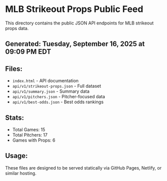 # MLB Strikeout Props Public Feed

This directory contains the public JSON API endpoints for MLB strikeout props data.

## Generated: Tuesday, September 16, 2025 at 09:09 PM EDT

## Files:
- `index.html` - API documentation
- `api/v1/strikeout-props.json` - Full dataset
- `api/v1/summary.json` - Summary data
- `api/v1/pitchers.json` - Pitcher-focused data  
- `api/v1/best-odds.json` - Best odds rankings

## Stats:
- Total Games: 15
- Total Pitchers: 17
- Games with Props: 6

## Usage:
These files are designed to be served statically via GitHub Pages, Netlify, or similar hosting.
